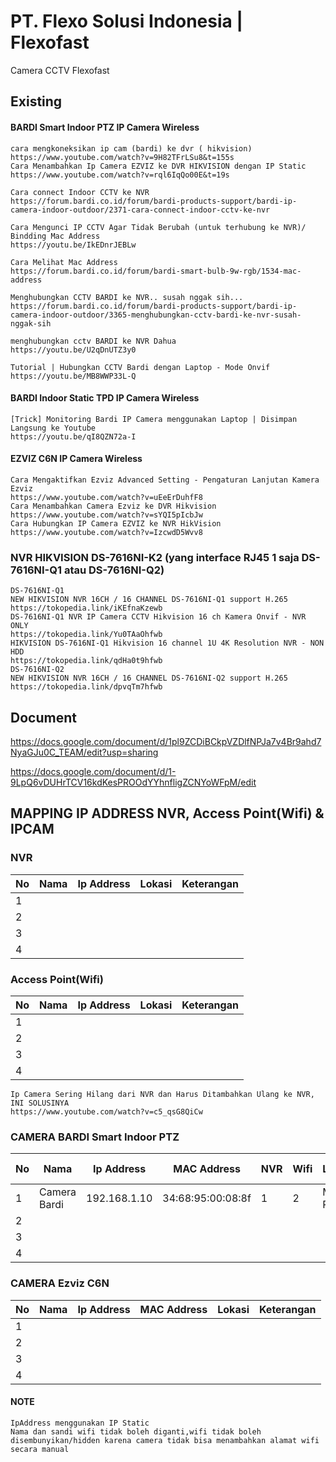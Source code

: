 # PT. Flexo Solusi Indonesia | Flexofast
Camera CCTV Flexofast

## Existing 

#### BARDI Smart Indoor PTZ IP Camera Wireless
    cara mengkoneksikan ip cam (bardi) ke dvr ( hikvision)
    https://www.youtube.com/watch?v=9H82TFrLSu8&t=155s
    Cara Menambahkan Ip Camera EZVIZ ke DVR HIKVISION dengan IP Static
    https://www.youtube.com/watch?v=rql6IqQo00E&t=19s
    
    Cara connect Indoor CCTV ke NVR
    https://forum.bardi.co.id/forum/bardi-products-support/bardi-ip-camera-indoor-outdoor/2371-cara-connect-indoor-cctv-ke-nvr
    
    Cara Mengunci IP CCTV Agar Tidak Berubah (untuk terhubung ke NVR)/ Bindding Mac Address
    https://youtu.be/IkEDnrJEBLw
    
    Cara Melihat Mac Address
    https://forum.bardi.co.id/forum/bardi-smart-bulb-9w-rgb/1534-mac-address
    
    Menghubungkan CCTV BARDI ke NVR.. susah nggak sih...
    https://forum.bardi.co.id/forum/bardi-products-support/bardi-ip-camera-indoor-outdoor/3365-menghubungkan-cctv-bardi-ke-nvr-susah-nggak-sih
    
    menghubungkan cctv BARDI ke NVR Dahua
    https://youtu.be/U2qDnUTZ3y0
    
    Tutorial | Hubungkan CCTV Bardi dengan Laptop - Mode Onvif
    https://youtu.be/MB8WWP33L-Q
    
#### BARDI Indoor Static TPD IP Camera Wireless
    [Trick] Monitoring Bardi IP Camera menggunakan Laptop | Disimpan Langsung ke Youtube
    https://youtu.be/qI8QZN72a-I
    

#### EZVIZ C6N IP Camera Wireless
    Cara Mengaktifkan Ezviz Advanced Setting - Pengaturan Lanjutan Kamera Ezviz
    https://www.youtube.com/watch?v=uEeErDuhfF8
    Cara Menambahkan Camera Ezviz ke DVR Hikvision
    https://www.youtube.com/watch?v=sYQI5pIcbJw
    Cara Hubungkan IP Camera EZVIZ ke NVR HikVision
    https://www.youtube.com/watch?v=IzcwdD5Wvv8
### NVR HIKVISION DS-7616NI-K2 (yang interface RJ45 1 saja DS-7616NI-Q1 atau DS-7616NI-Q2)
    DS-7616NI-Q1
    NEW HIKVISION NVR 16CH / 16 CHANNEL DS-7616NI-Q1 support H.265
    https://tokopedia.link/iKEfnaKzewb
    DS-7616NI-Q1 NVR IP Camera CCTV Hikvision 16 ch Kamera Onvif - NVR ONLY
    https://tokopedia.link/Yu0TAaOhfwb
    HIKVISION DS-7616NI-Q1 Hikvision 16 channel 1U 4K Resolution NVR - NON HDD
    https://tokopedia.link/qdHa0t9hfwb
    DS-7616NI-Q2
    NEW HIKVISION NVR 16CH / 16 CHANNEL DS-7616NI-Q2 support H.265
    https://tokopedia.link/dpvqTm7hfwb

## Document

https://docs.google.com/document/d/1pl9ZCDiBCkpVZDlfNPJa7v4Br9ahd7NyaGJu0C_TEAM/edit?usp=sharing

https://docs.google.com/document/d/1-9LpQ6vDUHrTCV16kdKesPROOdYYhnfligZCNYoWFpM/edit

## MAPPING IP ADDRESS NVR, Access Point(Wifi) & IPCAM
### NVR
| No  |Nama   |Ip Address   |Lokasi   |Keterangan   |
|---|---|---|---|---|
|  1 |   |   |   |   |
|  2 |   |   |   |   |
|  3 |   |   |   |   |
|  4 |   |   |   |   |

### Access Point(Wifi)
| No  |Nama   |Ip Address   |Lokasi   |Keterangan   |
|---|---|---|---|---|
|  1 |   |   |   |   |
|  2 |   |   |   |   |
|  3 |   |   |   |   |
|  4 |   |   |   |   |



    Ip Camera Sering Hilang dari NVR dan Harus Ditambahkan Ulang ke NVR, INI SOLUSINYA
    https://www.youtube.com/watch?v=c5_qsG8QiCw
    
    
### CAMERA BARDI Smart Indoor PTZ
| No  |Nama   |Ip Address   |MAC Address   |NVR   |Wifi   |Lokasi   |Username   |Password   |Verification Code   |Keterangan   |
|---|---|---|---|---|---|---|---|---|---|---|
|  1 |Camera Bardi   |192.168.1.10   |34:68:95:00:08:8f   |1   |2   |Main Room   |admin   |admin   |QrGZnK   |Instalasi lama   |
|  2 |   |   |   |   |   |   |   |   |   |   |
|  3 |   |   |   |   |   |   |   |   |   |   |
|  4 |   |   |   |   |   |   |   |   |   |   |

### CAMERA Ezviz C6N
| No  |Nama   |Ip Address   |MAC Address   |Lokasi   |Keterangan   |
|---|---|---|---|---|---|
|  1 |   |   |   |   |   |
|  2 |   |   |   |   |   |
|  3 |   |   |   |   |   |
|  4 |   |   |   |   |   |

#### NOTE
    IpAddress menggunakan IP Static
    Nama dan sandi wifi tidak boleh diganti,wifi tidak boleh disembunyikan/hidden karena camera tidak bisa menambahkan alamat wifi secara manual
     
